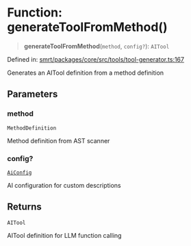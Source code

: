 # Function: generateToolFromMethod()

> **generateToolFromMethod**(`method`, `config?`): `AITool`

Defined in: [smrt/packages/core/src/tools/tool-generator.ts:167](https://github.com/happyvertical/smrt/blob/3e10e04571f8229dee5c87ee2f9b9b06c6c49f12/packages/core/src/tools/tool-generator.ts#L167)

Generates an AITool definition from a method definition

## Parameters

### method

`MethodDefinition`

Method definition from AST scanner

### config?

[`AiConfig`](../interfaces/AiConfig.md)

AI configuration for custom descriptions

## Returns

`AITool`

AITool definition for LLM function calling
